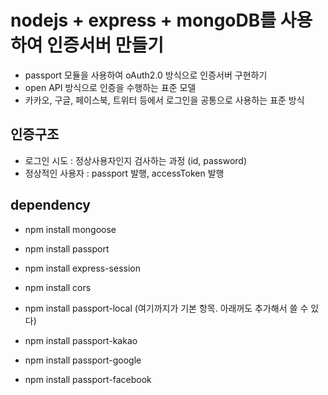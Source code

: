 # nodejs + express + mongoDB를 사용하여 인증서버 만들기

- passport 모듈을 사용하여 oAuth2.0 방식으로 인증서버 구현하기
- open API 방식으로 인증을 수행하는 표준 모델
- 카카오, 구글, 페이스북, 트위터 등에서 로그인을 공통으로 사용하는 표준 방식

## 인증구조

- 로그인 시도 : 정상사용자인지 검사하는 과정 (id, password)
- 정상적인 사용자 : passport 발행, accessToken 발행

## dependency

- npm install mongoose
- npm install passport
- npm install express-session
- npm install cors
- npm install passport-local
  (여기까지가 기본 항목. 아래꺼도 추가해서 쓸 수 있다)

- npm install passport-kakao
- npm install passport-google
- npm install passport-facebook
